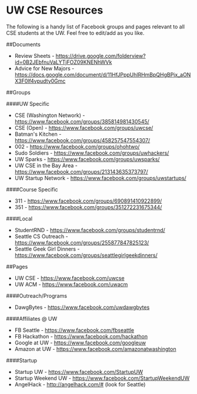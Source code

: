 UW CSE Resources
================

The following is a handy list of Facebook groups and pages relevant to all CSE students at the UW. Feel free to edit/add as you like.


##Documents

* Review Sheets - https://drive.google.com/folderview?id=0B2JEbfnuVaLYTjFOZ09KNENhWVk
* Advice for New Majors - https://docs.google.com/document/d/11HfJPppUhlRHmBpQHgBPjx_aONX3F0lf4vpudty0Gmc


##Groups

####UW Specific
* CSE (Washington Network) - https://www.facebook.com/groups/385814981430545/
* CSE (Open) - https://www.facebook.com/groups/uwcse/
* Batman's Kitchen - https://www.facebook.com/groups/458257547554307/
* 002 - https://www.facebook.com/groups/ohohtwo/
* Sudo Soldiers - https://www.facebook.com/groups/uwhackers/
* UW Sparks - https://www.facebook.com/groups/uwsparks/
* UW CSE in the Bay Area - https://www.facebook.com/groups/213143635373797/
* UW Startup Network - https://www.facebook.com/groups/uwstartups/

####Course Specific 
* 311 - https://www.facebook.com/groups/690891410922899/
* 351 - https://www.facebook.com/groups/351272231675344/

####Local
* StudentRND - https://www.facebook.com/groups/studentrnd/
* Seattle CS Outreach - https://www.facebook.com/groups/255877847825123/
* Seattle Geek Girl Dinners - https://www.facebook.com/groups/seattlegirlgeekdinners/ 


##Pages

* UW CSE - https://www.facebook.com/uwcse
* UW ACM - https://www.facebook.com/uwacm

####Outreach/Programs
* DawgBytes - https://www.facebook.com/uwdawgbytes

####Affiliates @ UW
* FB Seattle - https://www.facebook.com/fbseattle
* FB Hackathon - https://www.facebook.com/hackathon
* Google at UW - https://www.facebook.com/googleuw
* Amazon at UW - https://www.facebook.com/amazonatwashington

####Startup
* Startup UW - https://www.facebook.com/StartupUW
* Startup Weekend UW - https://www.facebook.com/StartupWeekendUW
* AngelHack - http://angelhack.com/# (look for Seattle)
